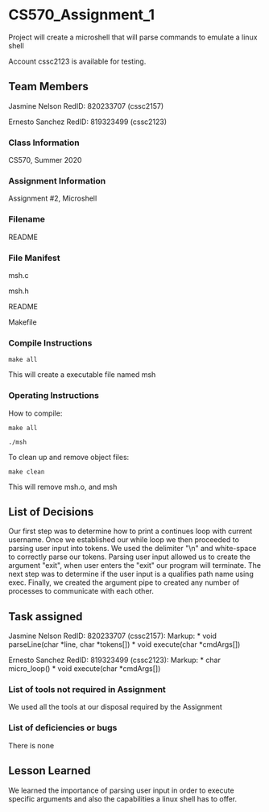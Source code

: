 # CS570_Assignment_1

Project will create a microshell that will parse commands to emulate a linux shell

Account cssc2123 is available for testing.

## Team Members

Jasmine Nelson RedID: 820233707 (cssc2157)

Ernesto Sanchez RedID: 819323499 (cssc2123)

### Class Information

CS570, Summer 2020

### Assignment Information

Assignment #2, Microshell

### Filename

README

### File Manifest

msh.c

msh.h

README

Makefile

### Compile Instructions

```
make all
```

This will create a executable file named msh


### Operating Instructions

How to compile:

```
make all

./msh

```

To clean up and remove object files:

```
make clean

```

This will remove msh.o, and msh


## List of Decisions

Our first step was to determine how to print a continues loop with current username. Once we established our while loop we
then proceeded to parsing user input into tokens. We used the delimiter "\n" and white-space to correctly parse our tokens.
Parsing user input allowed us to create the argument "exit", when user enters the "exit" our program will terminate. The next step
was to determine if the user input is a qualifies path name using exec. Finally, we created the argument pipe to created any number of processes
to communicate with each other.

## Task assigned

Jasmine Nelson RedID: 820233707 (cssc2157):
 Markup:
     * void parseLine(char *line, char *tokens[])
     * void execute(char *cmdArgs[])

Ernesto Sanchez RedID: 819323499 (cssc2123):
Markup:
    * char micro_loop()
    * void execute(char *cmdArgs[])


### List of tools not required in Assignment

We used all the tools at our disposal required by the Assignment

### List of deficiencies or bugs

There is none

## Lesson Learned

We learned the importance of parsing user input in order to execute specific arguments and also the capabilities a linux shell has to offer.

